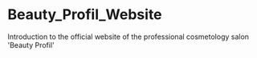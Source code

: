 # Beauty_Profil_Website
Introduction to the official website of the professional cosmetology salon 'Beauty Profil'
